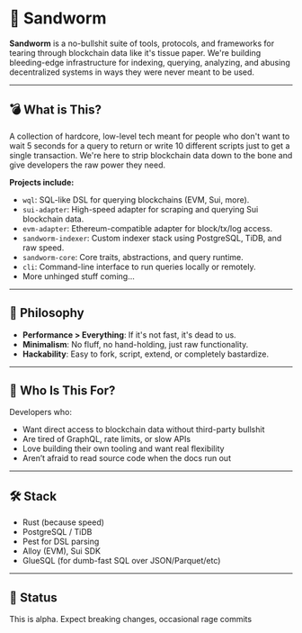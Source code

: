 # 🐛 Sandworm

**Sandworm** is a no-bullshit suite of tools, protocols, and frameworks for tearing through blockchain data like it's tissue paper. We're building bleeding-edge infrastructure for indexing, querying, analyzing, and abusing decentralized systems in ways they were never meant to be used.

---

## 💣 What is This?

A collection of hardcore, low-level tech meant for people who don't want to wait 5 seconds for a query to return or write 10 different scripts just to get a single transaction. We're here to strip blockchain data down to the bone and give developers the raw power they need.

**Projects include:**

* `wql`: SQL-like DSL for querying blockchains (EVM, Sui, more).
* `sui-adapter`: High-speed adapter for scraping and querying Sui blockchain data.
* `evm-adapter`: Ethereum-compatible adapter for block/tx/log access.
* `sandworm-indexer`: Custom indexer stack using PostgreSQL, TiDB, and raw speed.
* `sandworm-core`: Core traits, abstractions, and query runtime.
* `cli`: Command-line interface to run queries locally or remotely.
* More unhinged stuff coming...

---

## 🚀 Philosophy

* **Performance > Everything**: If it's not fast, it's dead to us.
* **Minimalism**: No fluff, no hand-holding, just raw functionality.
* **Hackability**: Easy to fork, script, extend, or completely bastardize.

---

## 🧠 Who Is This For?

Developers who:

* Want direct access to blockchain data without third-party bullshit
* Are tired of GraphQL, rate limits, or slow APIs
* Love building their own tooling and want real flexibility
* Aren’t afraid to read source code when the docs run out

---

## 🛠️ Stack

* Rust (because speed)
* PostgreSQL / TiDB
* Pest for DSL parsing
* Alloy (EVM), Sui SDK
* GlueSQL (for dumb-fast SQL over JSON/Parquet/etc)

---

## 🧨 Status

This is alpha. Expect breaking changes, occasional rage commits
